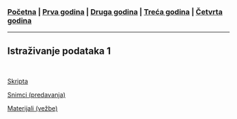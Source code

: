 ### [Početna](../README.md) | [Prva godina](../main_pages/prva.md) | [Druga godina](../main_pages/druga.md) | [Treća godina](../main_pages/treca.md) | [Četvrta godina](../main_pages/cetvrta.md)

---

## Istraživanje podataka 1

<br>

[Skripta](https://drive.google.com/drive/u/0/folders/13UIU48o7CXahNPsfYBHUVk_oX-qHZNVA)

[Snimci (predavanja)](https://drajv.org/index.php/s/9R8ocXtrLjcWXsd?path=%2F3.%20godina%2F6.%20semestar%2Fip%2FPredavanja%2021-22)

[Materijali (vežbe)](https://poincare.matf.bg.ac.rs/~stefan.kapunac/ip1.html)
